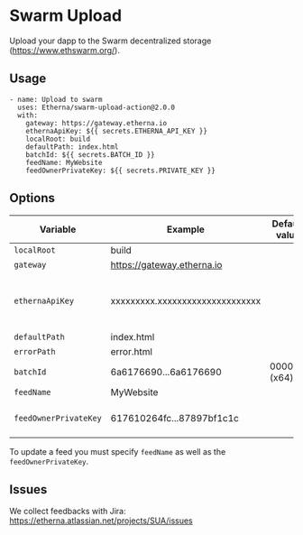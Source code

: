 # Swarm Upload

Upload your dapp to the Swarm decentralized storage (https://www.ethswarm.org/).

## Usage

```
- name: Upload to swarm
  uses: Etherna/swarm-upload-action@2.0.0
  with:
    gateway: https://gateway.etherna.io
    ethernaApiKey: ${{ secrets.ETHERNA_API_KEY }}
    localRoot: build
    defaultPath: index.html
    batchId: ${{ secrets.BATCH_ID }}
    feedName: MyWebsite
    feedOwnerPrivateKey: ${{ secrets.PRIVATE_KEY }}
```

## Options

| Variable              | Example                         | Default value | Description                                                                                              |
| --------------------- | ------------------------------- | ------------- | -------------------------------------------------------------------------------------------------------- |
| `localRoot`           | build                           |               | Local folder to upload                                                                                   |
| `gateway`             | https://gateway.etherna.io      |               | Swarm Gateway Host                                                                                       |
| `ethernaApiKey`       | xxxxxxxxx.xxxxxxxxxxxxxxxxxxxxx |               | Etherna Api key (optional / required for `https://gateway.etherna.io` get one at https://sso.etherna.io) |
| `defaultPath`         | index.html                      |               | Default path (optional)                                                                                  |
| `errorPath`           | error.html                      |               | Error path (optional)                                                                                    |
| `batchId`             | 6a6176690...6a6176690           | 00000...(x64) | Batch Id used to upload data (optional)                                                                  |
| `feedName`            | MyWebsite                       |               | Feed topic name (optional)                                                                               |
| `feedOwnerPrivateKey` | 617610264fc...87897bf1c1c       |               | Feed owner (optional / required to update feed without an etherna account)                               |

To update a feed you must specify `feedName` as well as the `feedOwnerPrivateKey`.

## Issues

We collect feedbacks with Jira:
https://etherna.atlassian.net/projects/SUA/issues
